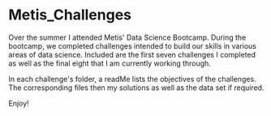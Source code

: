 # Metis_Challenges

Over the summer I attended Metis' Data Science Bootcamp. 
During the bootcamp, we completed challenges intended to build our skills in various areas of data science. 
Included are the first seven challenges I completed as well as the final eight that I am currently working through.

In each challenge's folder, a readMe lists the objectives of the challenges. 
The corresponding files then my solutions as well as the data set if required.

Enjoy!
